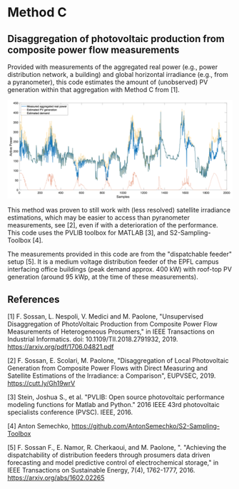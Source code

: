 Method C
========
Disaggregation of photovoltaic production from composite power flow measurements
--------------------------------------------------------------------------------


Provided with measurements of the aggregated real power (e.g., power distribution network, a building) and global horizontal irradiance (e.g., from a pyranometer), this code estimates the amount of (unobserved) PV generation within that aggregation with Method C from [1].


![](plot.png)




This method was proven to still work with (less resolved) satellite irradiance estimations, which may be easier to access than pyranometer measurements, see [2], even if with a deterioration of the performance. This code uses the PVLIB toolbox for MATLAB [3], and S2-Sampling-Toolbox [4].

The measurements provided in this code are from the "dispatchable feeder" setup [5]. It is a medium voltage distribution feeder of the EPFL campus interfacing office buildings (peak demand approx. 400 kW) with roof-top PV generation (around 95 kWp, at the time of these measurements).




References
----------

[1] F. Sossan, L. Nespoli, V. Medici and M. Paolone, "Unsupervised Disaggregation of PhotoVoltaic Production from Composite Power Flow Measurements of Heterogeneous Prosumers," in IEEE Transactions on Industrial Informatics. doi: 10.1109/TII.2018.2791932, 2019. https://arxiv.org/pdf/1706.04821.pdf

[2] F. Sossan, E. Scolari, M. Paolone, "Disaggregation of Local Photovoltaic Generation from Composite Power Flows with Direct Measuring and Satellite Estimations of the Irradiance: a Comparison", EUPVSEC, 2019. https://cutt.ly/Gh19wrV

[3] Stein, Joshua S., et al. "PVLIB: Open source photovoltaic performance modeling functions for Matlab and Python." 2016 IEEE 43rd photovoltaic specialists conference (PVSC). IEEE, 2016.

[4] Anton Semechko, https://github.com/AntonSemechko/S2-Sampling-Toolbox

[5] F. Sossan F., E. Namor, R. Cherkaoui, and M. Paolone, ". "Achieving the dispatchability of distribution feeders through prosumers data driven forecasting and model predictive control of electrochemical storage," in IEEE Transactions on Sustainable Energy, 7(4), 1762-1777, 2016. https://arxiv.org/abs/1602.02265
